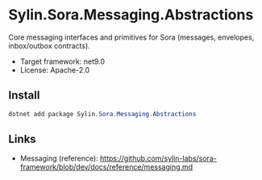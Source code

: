 # Sylin.Sora.Messaging.Abstractions

Core messaging interfaces and primitives for Sora (messages, envelopes, inbox/outbox contracts).

- Target framework: net9.0
- License: Apache-2.0

## Install

```powershell
dotnet add package Sylin.Sora.Messaging.Abstractions
```

## Links
- Messaging (reference): https://github.com/sylin-labs/sora-framework/blob/dev/docs/reference/messaging.md
